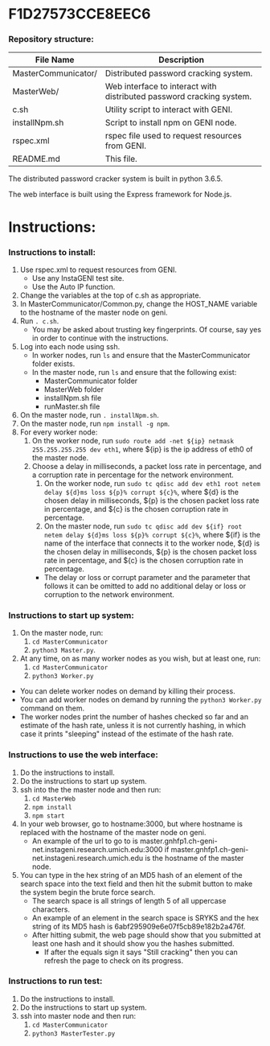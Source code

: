 # F1D27573CCE8EEC6

### Repository structure:

| File Name | Description |
| --- | --- |
| MasterCommunicator/ | Distributed password cracking system. |
| MasterWeb/ | Web interface to interact with distributed password cracking system. |
| c.sh | Utility script to interact with GENI. |
| installNpm.sh | Script to install npm on GENI node. |
| rspec.xml | rspec file used to request resources from GENI. |
| README.md | This file. |

The distributed password cracker system is built in python 3.6.5.

The web interface is built using the Express framework for Node.js.

# Instructions:

### Instructions to install:
1. Use rspec.xml to request resources from GENI.
	* Use any InstaGENI test site.
	* Use the Auto IP function.
1. Change the variables at the top of c.sh as appropriate.
1. In MasterCommunicator/Common.py, change the HOST_NAME variable to the hostname of the master node on geni.
1. Run `. c.sh`.
	* You may be asked about trusting key fingerprints. Of course, say yes in order to continue with the instructions.
1. Log into each node using ssh.
	* In worker nodes, run `ls` and ensure that the MasterCommunicator folder exists.
	* In the master node, run `ls` and ensure that the following exist:
		* MasterCommunicator folder
		* MasterWeb folder
		* installNpm.sh file
		* runMaster.sh file
1. On the master node, run `. installNpm.sh`.
1. On the master node, run `npm install -g npm`.
1. For every worker node:
	1. On the worker node, run `sudo route add -net ${ip} netmask 255.255.255.255 dev eth1`, where ${ip} is the ip address of eth0 of the master node.
	1. Choose a delay in milliseconds, a packet loss rate in percentage, and a corruption rate in percentage for the network environment.
		1. On the worker node, run `sudo tc qdisc add dev eth1 root netem delay ${d}ms loss ${p}% corrupt ${c}%`, where ${d} is the chosen delay in milliseconds, ${p} is the chosen packet loss rate in percentage, and ${c} is the chosen corruption rate in percentage.
		1. On the master node, run `sudo tc qdisc add dev ${if} root netem delay ${d}ms loss ${p}% corrupt ${c}%`, where ${if} is the name of the interface that connects it to the worker node, ${d} is the chosen delay in milliseconds, ${p} is the chosen packet loss rate in percentage, and ${c} is the chosen corruption rate in percentage.
		* The delay or loss or corrupt parameter and the parameter that follows it can be omitted to add no additional delay or loss or corruption to the network environment.

### Instructions to start up system:
1. On the master node, run:
	1. `cd MasterCommunicator`
	1. `python3 Master.py`.
1. At any time, on as many worker nodes as you wish, but at least one, run:
	1. `cd MasterCommunicator`
	1. `python3 Worker.py`
* You can delete worker nodes on demand by killing their process.
* You can add worker nodes on demand by running the `python3 Worker.py` command on them.
* The worker nodes print the number of hashes checked so far and an estimate of the hash rate, unless it is not currently hashing, in which case it prints "sleeping" instead of the estimate of the hash rate.

### Instructions to use the web interface:
1. Do the instructions to install.
1. Do the instructions to start up system.
1. ssh into the the master node and then run:
	1. `cd MasterWeb`
	1. `npm install`
	1. `npm start`
1. In your web browser, go to hostname:3000, but where hostname is replaced with the hostname of the master node on geni.
	* An example of the url to go to is master.gnhfp1.ch-geni-net.instageni.research.umich.edu:3000 if master.gnhfp1.ch-geni-net.instageni.research.umich.edu is the hostname of the master node.
1. You can type in the hex string of an MD5 hash of an element of the search space into the text field and then hit the submit button to make the system begin the brute force search.
	* The search space is all strings of length 5 of all uppercase characters.
	* An example of an element in the search space is SRYKS and the hex string of its MD5 hash is 6abf295909e6e07f5cb89e182b2a476f.
	* After hitting submit, the web page should show that you submitted at least one hash and it should show you the hashes submitted.
		* If after the equals sign it says "Still cracking" then you can refresh the page to check on its progress.

### Instructions to run test:
1. Do the instructions to install.
1. Do the instructions to start up system.
1. ssh into master node and then run:
	1. `cd MasterCommunicator`
	1. `python3 MasterTester.py`
